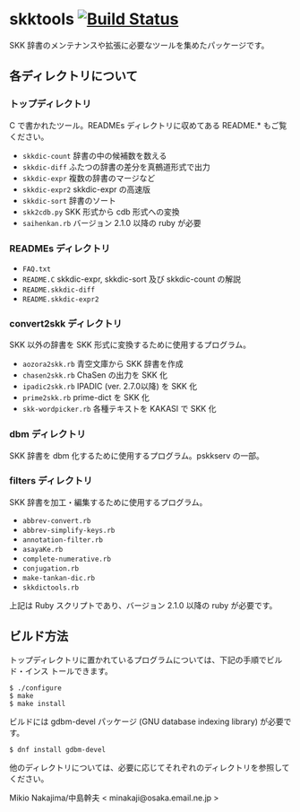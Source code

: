 skktools [![Build Status](https://travis-ci.org/skk-dev/skktools.svg)](https://travis-ci.org/skk-dev/skktools)
=====

SKK 辞書のメンテナンスや拡張に必要なツールを集めたパッケージです。

## 各ディレクトリについて

### トップディレクトリ

C で書かれたツール。READMEs ディレクトリに収めてある README.* もご覧ください。

* `skkdic-count` 辞書の中の候補数を数える
* `skkdic-diff` ふたつの辞書の差分を真鵺道形式で出力
* `skkdic-expr` 複数の辞書のマージなど
* `skkdic-expr2` skkdic-expr の高速版
* `skkdic-sort` 辞書のソート
* `skk2cdb.py` SKK 形式から cdb 形式への変換
* `saihenkan.rb` バージョン 2.1.0 以降の ruby が必要

### READMEs ディレクトリ

* `FAQ.txt`
* `README.C` skkdic-expr, skkdic-sort 及び skkdic-count の解説
* `README.skkdic-diff`
* `README.skkdic-expr2`

### convert2skk ディレクトリ

SKK 以外の辞書を SKK 形式に変換するために使用するプログラム。

* `aozora2skk.rb` 青空文庫から SKK 辞書を作成
* `chasen2skk.rb` ChaSen の出力を SKK 化
* `ipadic2skk.rb` IPADIC (ver. 2.7.0以降) を SKK 化
* `prime2skk.rb` prime-dict を SKK 化
* `skk-wordpicker.rb` 各種テキストを KAKASI で SKK 化

### dbm ディレクトリ

SKK 辞書を dbm 化するために使用するプログラム。pskkserv の一部。

### filters ディレクトリ

SKK 辞書を加工・編集するために使用するプログラム。

* `abbrev-convert.rb`
* `abbrev-simplify-keys.rb`
* `annotation-filter.rb`
* `asayaKe.rb`
* `complete-numerative.rb`
* `conjugation.rb`
* `make-tankan-dic.rb`
* `skkdictools.rb`

上記は Ruby スクリプトであり、バージョン 2.1.0 以降の ruby が必要です。

## ビルド方法

トップディレクトリに置かれているプログラムについては、下記の手順でビルド・インス
トールできます。

```
$ ./configure
$ make
$ make install
```

ビルドには gdbm-devel パッケージ (GNU database indexing library) が必要です。

```
$ dnf install gdbm-devel
```

他のディレクトリについては、必要に応じてそれぞれのディレクトリを参照してください。

Mikio Nakajima/中島幹夫 < minakaji<span></span>@osaka.email.ne.jp >
